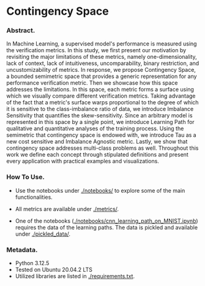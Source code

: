 # Contingency Space #


### Abstract.

In Machine Learning, a supervised model's performance is measured
using the verification metrics. In this study, we first present
our motivation by revisiting the major limitations of these metrics,
namely one-dimensionality, lack of context, lack of intuitiveness,
uncomparability, binary restriction, and uncustomizability of
metrics. In response, we propose Contingency Space, a bounded
semimetric space that provides a generic representation for any
performance verification metric. Then we showcase how this space
addresses the limitations. In this space, each metric forms a
surface using which we visually compare different verification
metrics. Taking advantage of the fact that a metric's surface
warps proportional to the degree of which it is sensitive to
the class-imbalance ratio of data, we introduce Imbalance
Sensitivity that quantifies the skew-sensitivity. Since an
arbitrary model is represented in this space by a single point, we
introduce Learning Path for qualitative and quantitative analyses
of the training process. Using the semimetric that contingency
space is endowed with, we introduce Tau as a new cost sensitive
and Imbalance Agnostic metric. Lastly, we show that contingency
space addresses multi-class problems as well. Throughout this work
we define each concept through stipulated definitions and present
every application with practical examples and visualizations.

### How To Use.

* Use the notebooks under [./notebooks/](./notebooks/) to explore some of
the main functionalities.
  
* All metrics are available under [./metrics/](./metrics/).

* One of the notebooks ([./notebooks/cnn_learning_path_on_MNIST.ipynb](./notebooks/cnn_learning_path_on_MNIST.ipynb))
requires the data of the learning paths. The data is pickled and
  available under [./pickled_data/](./pickled_data/).
  

### Metadata.
* Python 3.12.5
* Tested on Ubuntu 20.04.2 LTS
* Utilized libraries are listed in [./requirements.txt](./requirements.txt).